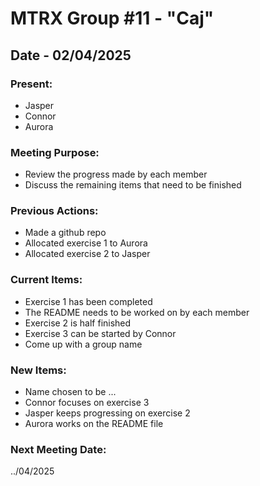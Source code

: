 # MTRX Group #11 - "Caj"
##  Date - 02/04/2025
### Present:
- Jasper
- Connor
- Aurora

### Meeting Purpose:
- Review the progress made by each member
- Discuss the remaining items that need to be finished

### Previous Actions:
- Made a github repo
- Allocated exercise 1 to Aurora
- Allocated exercise 2 to Jasper

### Current Items:
- Exercise 1 has been completed
- The README needs to be worked on by each member
- Exercise 2 is half finished
- Exercise 3 can be started by Connor
- Come up with a group name

### New Items:
- Name chosen to be ...
- Connor focuses on exercise 3
- Jasper keeps progressing on exercise 2
- Aurora works on the README file

### Next Meeting Date:
../04/2025
